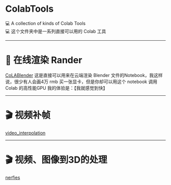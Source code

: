 # ColabTools

💻 A collection of kinds of Colab Tools   
💻 这个文件夹中是一系列直接可以用的 Colab 工具

----------------
# 🎨 在线渲染 Rander
[CoLABlender](https://github.com/lybiing/ColabTools/blob/main/render/blender_render.ipynb) 
这是直接可以用来在云端渲染 Blender 文件的Notebook，我这样说，很少有人会画4万 rmb 买一张显卡，但是你却可以用这个 notebook 调用 Colab 的高性能GPU
我的体验是：【我就感觉到快】

----------------
# 🎬 视频补帧
[video_interpolation](https://github.com/lybiing/ColabTools/blob/main/video/video_interpolation.ipynb)

----------------
# 🎬 视频、图像到3D的处理
[nerfies](https://github.com/google/nerfies)

